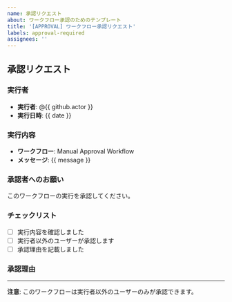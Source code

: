 ```yaml
---
name: 承認リクエスト
about: ワークフロー承認のためのテンプレート
title: '[APPROVAL] ワークフロー承認リクエスト'
labels: approval-required
assignees: ''
---
```


## 承認リクエスト

### 実行者
- **実行者**: @{{ github.actor }}
- **実行日時**: {{ date }}

### 実行内容
- **ワークフロー**: Manual Approval Workflow
- **メッセージ**: {{ message }}

### 承認者へのお願い
このワークフローの実行を承認してください。

### チェックリスト
- [ ] 実行内容を確認しました
- [ ] 実行者以外のユーザーが承認します
- [ ] 承認理由を記載しました

### 承認理由
<!-- 承認する理由を記載してください -->

---
**注意**: このワークフローは実行者以外のユーザーのみが承認できます。